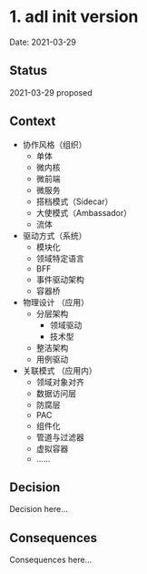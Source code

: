 # 1. adl init version

Date: 2021-03-29

## Status

2021-03-29 proposed

## Context

 - 协作风格（组织）
    - 单体
    - 微内核
    - 微前端
    - 微服务
    - 搭档模式（Sidecar）
    - 大使模式（Ambassador）
    - 流体
 - 驱动方式（系统）
    - 模块化
    - 领域特定语言
    - BFF
    - 事件驱动架构
    - 容器桥
 - 物理设计 （应用）
    - 分层架构
        - 领域驱动
        - 技术型
    - 整洁架构
    - 用例驱动
 - 关联模式 （应用内）
    - 领域对象对齐
    - 数据访问层
    - 防腐层
    - PAC
    - 组件化
    - 管道与过滤器
    - 虚拟容器
    - ……

## Decision

Decision here...

## Consequences

Consequences here...

